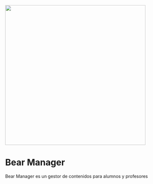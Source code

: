 <img src="assets/logo_text.png" width=450>

# Bear Manager

Bear Manager es un gestor de contenidos para alumnos y profesores